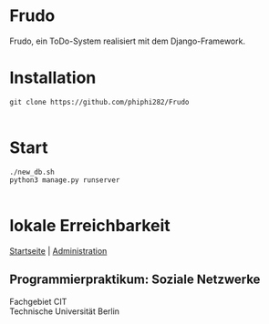 # Frudo
Frudo, ein ToDo-System realisiert mit dem Django-Framework.
# Installation
`git clone https://github.com/phiphi282/Frudo` <br />
<br />
# Start
`./new_db.sh`<br />
`python3 manage.py runserver`<br />
<br />
# lokale Erreichbarkeit
[Startseite](http://localhost:8000/) | [Administration](http://localhost:8000/admin/)


## Programmierpraktikum: Soziale Netzwerke
Fachgebiet CIT<br />
Technische Universität Berlin
